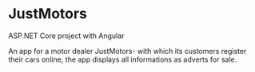 # JustMotors

ASP.NET Core project with Angular

An app for a motor dealer JustMotors- with which its customers register their cars online, the app displays all informations as adverts for sale.